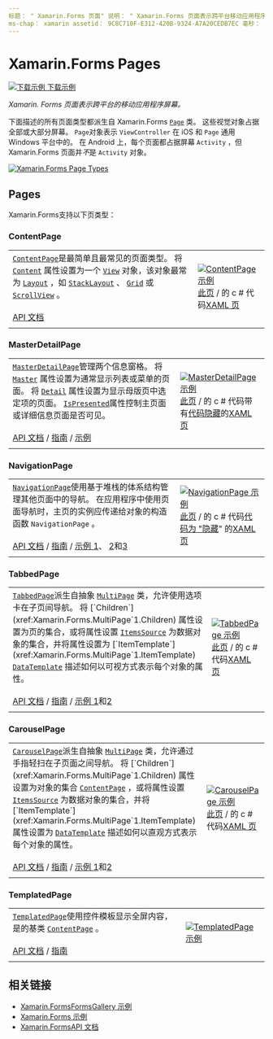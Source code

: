 ```yaml
---
标题： " Xamarin.Forms 页面" 说明： " Xamarin.Forms 页面表示跨平台移动应用程序屏幕。 本文列出了中包含的页 Xamarin.Forms 。 "
ms-chap： xamarin assetid： 9C8C710F-E312-420B-9324-A7A20CEDB7EC 毫秒： xamarin 窗体作者： davidbritch 毫秒. 作者： dabritch 毫秒。日期：01/12/2016 非 loc： [ Xamarin.Forms ， Xamarin.Essentials ]
---
```


# <a name="xamarinforms-pages"></a>Xamarin.Forms Pages

[![下载示例](~/media/shared/download.png) 下载示例](https://docs.microsoft.com/samples/xamarin/xamarin-forms-samples/formsgallery/)

_Xamarin. Forms 页面表示跨平台的移动应用程序屏幕。_

下面描述的所有页面类型都派生自 Xamarin.Forms [`Page`](xref:Xamarin.Forms.Page) 类。 这些视觉对象占据全部或大部分屏幕。 `Page`对象表示 `ViewController` 在 iOS 和 `Page` 通用 Windows 平台中的。 在 Android 上，每个页面都占据屏幕 `Activity` ，但 Xamarin.Forms 页面并*不*是 `Activity` 对象。

[![](pages-images/pages-sml.png "Xamarin.Forms Page Types")](pages-images/pages.png#lightbox "Xamarin.Forms Page Types")

## <a name="pages"></a>Pages

Xamarin.Forms支持以下页类型：

### <a name="contentpage"></a>ContentPage

|     |     |
| --- | --- |
| [`ContentPage`](xref:Xamarin.Forms.ContentPage)是最简单且最常见的页面类型。 将 [`Content`](xref:Xamarin.Forms.ContentPage.Content) 属性设置为一个 [`View`](views.md) 对象，该对象最常为 [`Layout`](layouts.md) ，如 [`StackLayout`](layouts.md#stacklayout) 、 [`Grid`](layouts.md#grid) 或 [`ScrollView`](layouts.md#scrollview) 。<br /><br />[API 文档](xref:Xamarin.Forms.ContentPage) | [![ContentPage 示例](pages-images/ContentPage.png "ContentPage 示例")](pages-images/ContentPage-Large.png#lightbox "ContentPage 示例")<br />[此页](https://github.com/xamarin/xamarin-forms-samples/blob/master/FormsGallery/FormsGallery/FormsGallery/CodeExamples/ContentPageDemoPage.cs)  /  的 c # 代码[XAML 页](https://github.com/xamarin/xamarin-forms-samples/blob/master/FormsGallery/FormsGallery/FormsGallery/XamlExamples/ContentPageDemoPage.xaml) |
|     |     |

### <a name="masterdetailpage"></a>MasterDetailPage

|     |     |
| --- | --- |
| [`MasterDetailPage`](xref:Xamarin.Forms.MasterDetailPage)管理两个信息窗格。 将 [`Master`](xref:Xamarin.Forms.MasterDetailPage.Master) 属性设置为通常显示列表或菜单的页面。 将 [`Detail`](xref:Xamarin.Forms.MasterDetailPage.Detail) 属性设置为显示母版页中选定项的页面。 [`IsPresented`](xref:Xamarin.Forms.MasterDetailPage.IsPresented)属性控制主页面或详细信息页面是否可见。<br /><br />[API 文档](xref:Xamarin.Forms.MasterDetailPage)  / [指南](~/xamarin-forms/app-fundamentals/navigation/master-detail-page.md)  / [示例](https://docs.microsoft.com/samples/xamarin/xamarin-forms-samples/navigation-masterdetailpage) | [![MasterDetailPage 示例](pages-images/MasterDetailPage.png "MasterDetailPage 示例")](pages-images/MasterDetailPage-Large.png#lightbox "MasterDetailPage 示例")<br />[此页](https://github.com/xamarin/xamarin-forms-samples/blob/master/FormsGallery/FormsGallery/FormsGallery/CodeExamples/MasterDetailPageDemoPage.cs)  /  的 c # 代码带有[代码隐藏](https://github.com/xamarin/xamarin-forms-samples/blob/master/FormsGallery/FormsGallery/FormsGallery/XamlExamples/MasterDetailPageDemoPage.xaml.cs)的[XAML 页](https://github.com/xamarin/xamarin-forms-samples/blob/master/FormsGallery/FormsGallery/FormsGallery/XamlExamples/MasterDetailPageDemoPage.xaml) |
|     |     |

### <a name="navigationpage"></a>NavigationPage

|     |     |
| --- | --- |
| [`NavigationPage`](xref:Xamarin.Forms.NavigationPage)使用基于堆栈的体系结构管理其他页面中的导航。 在应用程序中使用页面导航时，主页的实例应传递给对象的构造函数 `NavigationPage` 。<br /><br />[API 文档](xref:Xamarin.Forms.NavigationPage)  / [指南](~/xamarin-forms/app-fundamentals/navigation/hierarchical.md)  / [示例 1](https://docs.microsoft.com/samples/xamarin/xamarin-forms-samples/navigation-hierarchical)、 [2](https://docs.microsoft.com/samples/xamarin/xamarin-forms-samples/navigation-passingdata)和[3](https://docs.microsoft.com/samples/xamarin/xamarin-forms-samples/navigation-loginflow)  | [![NavigationPage 示例](pages-images/NavigationPage.png "NavigationPage 示例")](pages-images/NavigationPage-Large.png#lightbox "NavigationPage 示例")<br />[此页](https://github.com/xamarin/xamarin-forms-samples/blob/master/FormsGallery/FormsGallery/FormsGallery/CodeExamples/NavigationPageDemoPage.cs)  /  的 c # 代码[代码为 "隐藏](https://github.com/xamarin/xamarin-forms-samples/blob/master/FormsGallery/FormsGallery/FormsGallery/XamlExamples/NavigationPageDemoPage.xaml.cs)" 的[XAML 页](https://github.com/xamarin/xamarin-forms-samples/blob/master/FormsGallery/FormsGallery/FormsGallery/XamlExamples/NavigationPageDemoPage.xaml) |
|     |     |

### <a name="tabbedpage"></a>TabbedPage

|     |     |
| --- | --- |
| [`TabbedPage`](xref:Xamarin.Forms.TabbedPage)派生自抽象 [`MultiPage`](xref:Xamarin.Forms.MultiPage`1) 类，允许使用选项卡在子页间导航。 将 [`Children`](xref:Xamarin.Forms.MultiPage`1.Children) 属性设置为页的集合，或将属性设置 [`ItemsSource`](xref:Xamarin.Forms.MultiPage`1.ItemsSource) 为数据对象的集合，并将属性设置为 [`ItemTemplate`](xref:Xamarin.Forms.MultiPage`1.ItemTemplate) [`DataTemplate`](xref:Xamarin.Forms.DataTemplate) 描述如何以可视方式表示每个对象的属性。<br /><br />[API 文档](xref:Xamarin.Forms.TabbedPage)  / [指南](~/xamarin-forms/app-fundamentals/navigation/tabbed-page.md)  / [示例 1](https://docs.microsoft.com/samples/xamarin/xamarin-forms-samples/navigation-tabbedpage)和[2](https://docs.microsoft.com/samples/xamarin/xamarin-forms-samples/navigation-tabbedpagewithnavigationpage) | [![TabbedPage 示例](pages-images/TabbedPage.png "TabbedPage 示例")](pages-images/TabbedPage-Large.png#lightbox "TabbedPage 示例")<br />[此页](https://github.com/xamarin/xamarin-forms-samples/blob/master/FormsGallery/FormsGallery/FormsGallery/CodeExamples/TabbedPageDemoPage.cs)  /  的 c # 代码[XAML 页](https://github.com/xamarin/xamarin-forms-samples/blob/master/FormsGallery/FormsGallery/FormsGallery/XamlExamples/TabbedPageDemoPage.xaml) |
|     |     |

### <a name="carouselpage"></a>CarouselPage

|     |     |
| --- | --- |
| [`CarouselPage`](xref:Xamarin.Forms.CarouselPage)派生自抽象 [`MultiPage`](xref:Xamarin.Forms.MultiPage`1) 类，允许通过手指轻扫在子页面之间导航。 将 [`Children`](xref:Xamarin.Forms.MultiPage`1.Children) 属性设置为对象的集合 [`ContentPage`](#contentpage) ，或将属性设置 [`ItemsSource`](xref:Xamarin.Forms.MultiPage`1.ItemsSource) 为数据对象的集合，并将 [`ItemTemplate`](xref:Xamarin.Forms.MultiPage`1.ItemTemplate) 属性设置为 [`DataTemplate`](xref:Xamarin.Forms.DataTemplate) 描述如何以直观方式表示每个对象的属性。<br /><br />[API 文档](xref:Xamarin.Forms.CarouselPage)  / [指南](~/xamarin-forms/app-fundamentals/navigation/carousel-page.md)  / [示例 1](https://docs.microsoft.com/samples/xamarin/xamarin-forms-samples/navigation-carouselpage)和[2](https://docs.microsoft.com/samples/xamarin/xamarin-forms-samples/navigation-carouselpagetemplate) | [![CarouselPage 示例](pages-images/CarouselPage.png "CarouselPage 示例")](pages-images/CarouselPage-Large.png#lightbox "CarouselPage 示例")<br />[此页](https://github.com/xamarin/xamarin-forms-samples/blob/master/FormsGallery/FormsGallery/FormsGallery/CodeExamples/CarouselPageDemoPage.cs)  /  的 c # 代码[XAML 页](https://github.com/xamarin/xamarin-forms-samples/blob/master/FormsGallery/FormsGallery/FormsGallery/XamlExamples/CarouselPageDemoPage.xaml) |
|     |     |

### <a name="templatedpage"></a>TemplatedPage

|     |     |
| --- | --- |
| [`TemplatedPage`](xref:Xamarin.Forms.TemplatedPage)使用控件模板显示全屏内容，是的基类 [`ContentPage`](#contentpage) 。<br /><br />[API 文档](xref:Xamarin.Forms.TemplatedPage)  / [指南](~/xamarin-forms/app-fundamentals/templates/control-template.md) | [![TemplatedPage 示例](pages-images/TemplatedPage.png "TemplatedPage 示例")](pages-images/TemplatedPage.png "TemplatedPage 示例") |
|     |     |

## <a name="related-links"></a>相关链接

- [Xamarin.FormsFormsGallery 示例](https://docs.microsoft.com/samples/xamarin/xamarin-forms-samples/formsgallery)
- [Xamarin.Forms 示例](https://docs.microsoft.com/samples/browse/?products=xamarin&term=Xamarin.Forms)
- [Xamarin.FormsAPI 文档](https://docs.microsoft.com/dotnet/api/xamarin.forms?view=xamarin-forms)
